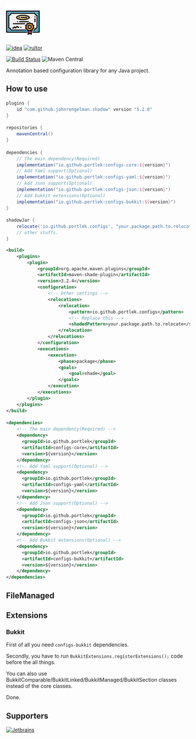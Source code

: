 <img src="logo/logo.svg" width="92px"/>

[![idea](https://www.elegantobjects.org/intellij-idea.svg)](https://www.jetbrains.com/idea/)
[![rultor](https://www.rultor.com/b/yegor256/rultor)](https://www.rultor.com/p/portlek/configs)

[![Build Status](https://travis-ci.com/portlek/configs.svg?branch=master)](https://travis-ci.com/portlek/configs)
![Maven Central](https://img.shields.io/maven-central/v/io.github.portlek/configs-core?label=version)

Annotation based configuration library for any Java project.

## How to use

```gradle
plugins {
    id "com.github.johnrengelman.shadow" version "5.2.0"
}

repositories {
    mavenCentral()
}

dependencies {
    // The main dependency(Required)
    implementation("io.github.portlek:configs-core:${version}")
    // Add Yaml support(Optional)
    implementation("io.github.portlek:configs-yaml:${version}")
    // Add Json support(Optional)
    implementation("io.github.portlek:configs-json:${version}")
    // Add bukkit extensions(Optional)
    implementation("io.github.portlek:configs-bukkit:${version}")
}

shadowJar {
    relocate('io.github.portlek.configs', "your.package.path.to.relocate")
    // other stuffs.
}
```


```xml
<build>
    <plugins>
        <plugin>
            <groupId>org.apache.maven.plugins</groupId>
            <artifactId>maven-shade-plugin</artifactId>
            <version>3.2.4</version>
            <configuration>
                <!-- Other settings -->
                <relocations>
                    <relocation>
                        <pattern>io.github.portlek.configs</pattern>
                        <!-- Replace this -->
                        <shadedPattern>your.package.path.to.relocate</shadedPattern>
                    </relocation>
                </relocations>
            </configuration>
            <executions>
                <execution>
                    <phase>package</phase>
                    <goals>
                        <goal>shade</goal>
                    </goals>
                </execution>
            </executions>
        </plugin>
    </plugins>
</build>

<dependencies>
    <!-- The main dependency(Required) -->
    <dependency>
      <groupId>io.github.portlek</groupId>
      <artifactId>configs-core</artifactId>
      <version>${version}</version>
    </dependency>
    <!-- Add Yaml support(Optional) -->
    <dependency>
      <groupId>io.github.portlek</groupId>
      <artifactId>configs-yaml</artifactId>
      <version>${version}</version>
    </dependency>
    <!-- Add Json support(Optional) -->
    <dependency>
      <groupId>io.github.portlek</groupId>
      <artifactId>configs-json</artifactId>
      <version>${version}</version>
    </dependency>
    <!-- Add Bukkit extensions(Optional) -->
    <dependency>
      <groupId>io.github.portlek</groupId>
      <artifactId>configs-bukkit</artifactId>
      <version>${version}</version>
    </dependency>
</dependencies>
```

## FileManaged

## Extensions

### Bukkit
First of all you need `configs-bukkit` dependencies.

Secondly, you have to run `BukkitExtensions.registerExtensions();` code before the all things.

You can also use BukkitComparable/BukkitLinked/BukkitManaged/BukkitSection classes instead of the core classes.

Done.

## Supporters

[![Jetbrains](jetbrains/jetbrains.svg)](https://www.jetbrains.com/?from=configs)
